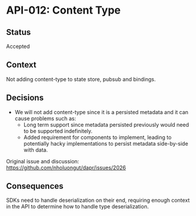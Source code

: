 # API-012: Content Type

## Status
Accepted

## Context
Not adding content-type to state store, pubsub and bindings.

## Decisions

* We will not add content-type since it is a persisted metadata and it can cause problems such as:
  * Long term support since metadata persisted previously would need to be supported indefinitely.
  * Added requirement for components to implement, leading to potentially hacky implementations to persist metadata side-by-side with data.

Original issue and discussion: https://github.com/nholuongut/dapr/issues/2026

## Consequences

SDKs need to handle deserialization on their end, requiring enough context in the API to determine how to handle type deserialization.
